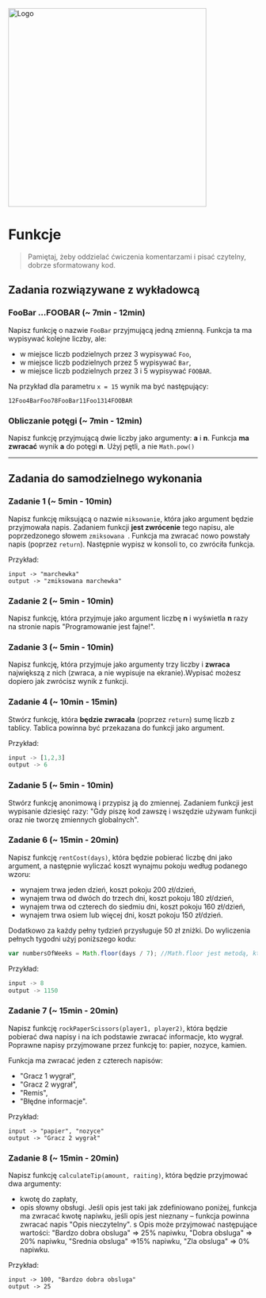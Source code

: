 <img alt="Logo" src="http://coderslab.pl/svg/logo-coderslab.svg" width="400">

#  Funkcje

> Pamiętaj, żeby oddzielać ćwiczenia komentarzami i pisać czytelny, dobrze sformatowany kod.

## Zadania rozwiązywane z wykładowcą

### FooBar ...FOOBAR  (~ 7min - 12min)

Napisz funkcję o nazwie ```FooBar``` przyjmującą jedną zmienną. Funkcja ta ma wypisywać kolejne liczby, ale:
* w miejsce liczb podzielnych przez 3 wypisywać ```Foo```,
* w miejsce liczb podzielnych przez 5 wypisywać ```Bar```,
* w miejsce liczb podzielnych przez 3 i 5 wypisywać ```FOOBAR```.

Na przykład dla parametru ```x = 15``` wynik ma być następujący:
```  
12Foo4BarFoo78FooBar11Foo1314FOOBAR
 ```

### Obliczanie potęgi (~ 7min - 12min)
Napisz funkcję przyjmującą dwie liczby jako argumenty: **a** i **n**. Funkcja **ma zwracać**  wynik **a** do potęgi **n**.
Użyj pętli, a nie ```Math.pow()```

-------------------------------------------------------------------------------

## Zadania do samodzielnego wykonania

### Zadanie 1 (~ 5min - 10min)
Napisz funkcję miksującą o nazwie ```miksowanie```, która jako argument będzie przyjmowała napis.
Zadaniem funkcji **jest zwrócenie** tego napisu, ale poprzedzonego słowem ```zmiksowana ```. Funkcja ma zwracać nowo powstały napis (poprzez ```return```).
Następnie wypisz w konsoli to, co zwróciła funkcja.

Przykład:
```
input -> "marchewka"
output -> "zmiksowana marchewka"
```

### Zadanie 2 (~ 5min - 10min)
Napisz funkcję, która przyjmuje jako argument liczbę **n** i wyświetla **n** razy na stronie napis "Programowanie jest fajne!".

### Zadanie 3 (~ 5min - 10min)
Napisz funkcję, która przyjmuje jako argumenty trzy liczby i **zwraca** największą z nich (zwraca, a nie wypisuje na ekranie).Wypisać
możesz dopiero jak zwrócisz wynik z funkcji.

### Zadanie 4 (~ 10min - 15min)
Stwórz funkcję, która **będzie zwracała** (poprzez ```return```) sumę liczb z tablicy. Tablica powinna być przekazana do funkcji jako argument.

Przykład:
```JavaScript
input -> [1,2,3]
output -> 6
```

### Zadanie 5 (~ 5min - 10min)

Stwórz funkcję anonimową i przypisz ją do zmiennej. Zadaniem funkcji jest wypisanie dziesięć razy: "Gdy piszę kod zawszę i wszędzie używam funkcji oraz nie tworzę zmiennych globalnych".

### Zadanie 6 (~ 15min - 20min)
Napisz funkcję ```rentCost(days)```, która będzie pobierać liczbę dni jako argument, a następnie wyliczać koszt wynajmu pokoju według podanego wzoru:
* wynajem trwa jeden dzień, koszt pokoju 200 zł/dzień,
* wynajem trwa od dwóch do trzech dni, koszt pokoju 180 zł/dzień,
* wynajem trwa od czterech do siedmiu dni, koszt pokoju 160 zł/dzień,
* wynajem trwa osiem lub więcej dni, koszt pokoju 150 zł/dzień.

Dodatkowo za każdy pełny tydzień przysługuje 50 zł zniżki. Do wyliczenia pełnych tygodni użyj poniższego kodu:

```JavaScript
var numbersOfWeeks = Math.floor(days / 7); //Math.floor jest metodą, która zaokrągla liczbę w dół.
```

Przykład:
```JavaScript
input -> 8
output -> 1150
```

### Zadanie 7 (~ 15min - 20min)
Napisz funkcję ```rockPaperScissors(player1, player2)```, która będzie pobierać dwa napisy i na ich podstawie zwracać informacje, kto wygrał. Poprawne napisy przyjmowane przez funkcję to: papier, nozyce, kamien.

Funkcja ma zwracać jeden z czterech napisów:
* "Gracz 1 wygrał",
* "Gracz 2 wygrał",
* "Remis",
* "Błędne informacje".

Przykład:
```JavaScrit
input -> "papier", "nozyce"
output -> "Gracz 2 wygrał"
```

### Zadanie 8 (~ 15min - 20min)
Napisz funkcję ```calculateTip(amount, raiting)```, która będzie przyjmować dwa argumenty:
* kwotę do zapłaty,
* opis słowny obsługi.
Jeśli opis jest taki jak zdefiniowano poniżej, funkcja ma zwracać kwotę napiwku, jeśli opis jest nieznany &ndash; funkcja powinna zwracać napis "Opis nieczytelny".
s
Opis może przyjmować następujące wartości:
"Bardzo dobra obsluga" => 25% napiwku,
"Dobra obsluga" => 20% napiwku,
"Srednia obsluga" =>15% napiwku,
"Zla obsluga" => 0% napiwku.

Przykład:
```JavaScrit
input -> 100, "Bardzo dobra obsluga"
output -> 25
```
